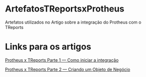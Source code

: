 # ArtefatosTReportsxProtheus
Artefatos utilizados no Artigo sobre a integração do Protheus com o TReports

# Links para os artigos
<a href="https://medium.com/totvsdevelopers/protheus-x-treports-parte-1-como-iniciar-a-integra%C3%A7%C3%A3o-16d30199e9ff">Protheus x TReports Parte 1 — Como iniciar a integração</a>

<a href="https://medium.com/totvsdevelopers/protheus-x-treports-parte-2-criando-um-objeto-de-neg%C3%B3cio-a90869fe4226">Protheus x TReports Parte 2 — Criando um Objeto de Negócio</a>

